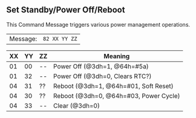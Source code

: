 ## Set Standby/Power Off/Reboot

This Command Message triggers various power management operations.

|          |               |
| -------- | ------------- |
| Message: | `82 XX YY ZZ` |

| XX | YY | ZZ  | Meaning                                 |
| -- | -- | --- | --------------------------------------- |
| 01 | 00 | \-- | Power Off (@3dh=1, @64h=\#5a)           |
| 01 | 32 | \-- | Power Off (@3dh=0, Clears RTC?)         |
| 04 | 31 | ??  | Reboot (@3dh=1, @64h=\#01, Soft Reset)  |
| 04 | 30 | ??  | Reboot (@3dh=0, @64h=\#03, Power Cycle) |
| 04 | 33 | \-- | Clear (@3dh=0)                          |